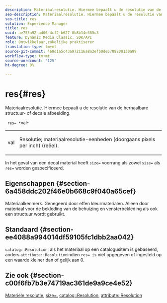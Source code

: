 ```yaml
---
description: Materiaalresolutie. Hiermee bepaalt u de resolutie van de herhaalbare structuur- of decale afbeelding.
seo-description: Materiaalresolutie. Hiermee bepaalt u de resolutie van de herhaalbare structuur- of decale afbeelding.
seo-title: res
solution: Experience Manager
title: res
uuid: ae755a92-ad06-4cf2-b627-0b8b14e385c3
feature: Dynamic Media Classic, SDK/API
role: Ontwikkelaar,zakelijke praktiserer
translation-type: tm+mt
source-git-commit: 469d1a5c43a972116a8a2efb0de5708800130a99
workflow-type: tm+mt
source-wordcount: '125'
ht-degree: 0%

---
```



# res{#res}

Materiaalresolutie. Hiermee bepaalt u de resolutie van de herhaalbare structuur- of decale afbeelding.

` res= *`val`*`

<table id="simpletable_2004B804D46E43C090E59BBFF8144598"> 
 <tr class="strow"> 
  <td class="stentry"> <p> <span class="varname"> val  </span> </p> </td> 
  <td class="stentry"> <p>Resolutie; materiaalresolutie-eenheden (doorgaans pixels per inch) (reëel). </p> </td> 
 </tr> 
</table>

In het geval van een decal material heeft `size=` voorrang als zowel `size=` als `res=` worden gespecificeerd.

## Eigenschappen {#section-6a458ddc202f46e0b668c9f040a65cef}

Materiaalkenmerk. Genegeerd door effen kleurmaterialen. Alleen door materiaal voor de bekleding van de behuizing en vensterbekleding als ook een structuur wordt gebruikt.

## Standaard {#section-ee4088a994014df59105fc1dbb2aa042}

`catalog::Resolution`, als het materiaal op een catalogusitem is gebaseerd, anders  `attribute::Resolution`indien  `res= is` niet opgegeven of ingesteld op een waarde kleiner dan of gelijk aan 0.

## Zie ook {#section-c00f6fb7b3e74719ac361de9a9ce4e52}

[Materiële resolutie](../../../../../ir-api/http-protocol/image-rendering-api-ref/c-ir-http-protocol-ref/c-ir-http-protocol-syntax-and-features/c-ir-vignettes/c-ir-material-resolution.md#concept-f60103c64e324e2cae78bd76dfb4de8b),  [size=](../../../../../ir-api/http-protocol/image-rendering-api-ref/c-ir-http-protocol-ref/c-ir-http-protocol-command-reference/r-ir-http-size.md#reference-1220d6fbcde4479aba91de7adacdc988),  [catalog::Resolution](../../../../../ir-api/material-cat/image-rendering-api-ref/c-ir-material-catalog/c-ir-material-data-reference/r-ir-resolution-dataref.md#reference-6a2d64c2d72b438fade58a3391569da7),  [attribute::Resolution](../../../../../ir-api/material-cat/image-rendering-api-ref/c-ir-material-catalog/c-ir-attributes-reference/r-ir-resolution.md#reference-09fe14e6bfbf4db6b7f4369fffecc806)
